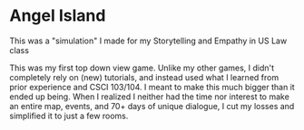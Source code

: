 # Angel Island
This was a "simulation" I made for my Storytelling and Empathy in US Law class

This was my first top down view game. Unlike my other games, I didn't completely rely on (new) tutorials, and instead used what I learned from prior experience and CSCI 103/104.
I meant to make this much bigger than it ended up being. When I realized I neither had the time nor interest to make an entire map, events, and 70+ days of unique dialogue, I cut my losses and simplified it to just a few rooms.
